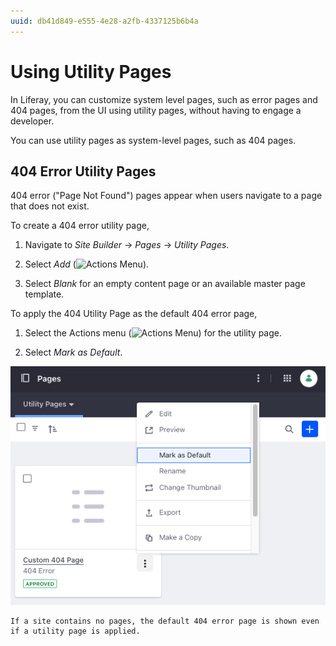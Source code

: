 ```yaml
---
uuid: db41d849-e555-4e28-a2fb-4337125b6b4a
---
```


# Using Utility Pages

In Liferay, you can customize system level pages, such as error pages and 404 pages, from the UI using utility pages, without having to engage a developer. 

You can use utility pages as system-level pages, such as 404 pages. 

## 404 Error Utility Pages

404 error ("Page Not Found") pages appear when users navigate to a page that does not exist. 

<!-- TASK: LPS-155184 Document 404 Error pages can be added to custom site initializers -->

To create a 404 error utility page, 

1. Navigate to *Site Builder* &rarr; *Pages* &rarr; *Utility Pages*.

1. Select *Add* (![Actions Menu](../../../images/icon-add.png)). 

1. Select *Blank* for an empty content page or an available master page template.

To apply the 404 Utility Page as the default 404 error page,

1. Select the Actions menu (![Actions Menu](../../../images/icon-actions.png)) for the utility page. 

1. Select *Mark as Default*. 

![Select a custom 404 error utility page as the default page when a user encounters a missing page on the website.](./using-utility-pages/02.png)

```{note}
If a site contains no pages, the default 404 error page is shown even if a utility page is applied.
```
